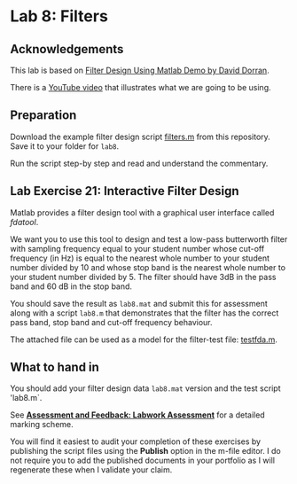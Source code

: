 # Lab 8: Filters

## Acknowledgements

This lab is based on [Filter Design Using Matlab Demo by David Dorran](http://dadorran.wordpress.com/2013/10/18/filter-design-using-matlab-demo/).

There is a [YouTube video](http://www.youtube.com/watch?v=vfH5r4cKukg&amp;list=PLJ8LTUMGG9U4vAGind2_Bh4TUfgg1y0F4&amp;feature=share&amp;index=2) that illustrates what we are going to be using.

## Preparation

Download the example filter design script <a href="https://github.com/cpjobling/EG-247-Resources/blob/master/portfolio/lab8/filters.m" title="filters.m" target="_blank">filters.m</a> from this repository. Save it to your folder for `lab8`.

Run the script step-by step and read and understand the commentary.

## Lab Exercise 21: Interactive Filter Design

Matlab provides a filter design tool with a graphical user interface called *fdatool*.

We want you to use this tool to design and test a low-pass butterworth filter with sampling frequency equal to your student number whose cut-off frequency (in Hz) is equal to the nearest whole number to your student number divided by 10 and whose stop band is the nearest whole number to your student number divided by 5. The filter should have 3dB in the pass band and 60 dB in the stop band.

You should save the result as `lab8.mat` and submit this for assessment along with a script `lab8.m` that demonstrates that the filter has the correct pass band, stop band and cut-off frequency behaviour.

The attached file can be used as a model for the filter-test file: <a href="https://github.com/cpjobling/EG-247-Resources/blob/master/portfolio/lab8/testfda.m" title="testfda.m" target="_blank">testfda.m</a>.

## What to hand in

You should add your filter design data `lab8.mat` version and the test script 'lab8.m`.

See <a href="https://docs.google.com/spreadsheet/ccc?key=0AljOJ7w63DbTdERaUkhYako2V3VEemdabnd6angxSEE&amp;usp=sharing#gid=0" target="_blank"><strong>Assessment and Feedback: Labwork Assessment</strong></a> for a detailed marking scheme.</p>
<p>You will find it easiest to audit your completion of these exercises by publishing the script files using the <strong>Publish</strong> option in the m-file editor. I do not require you to add the published documents in your portfolio as I will regenerate these when I validate your claim.
